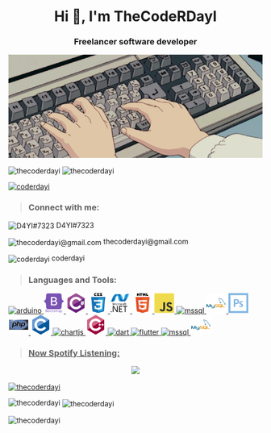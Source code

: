 <h1 align="center">Hi 👋, I'm TheCodeRDayI</h1>
<h3 align="center">Freelancer software developer</h3>

<p align="center"><img src="img/typing.gif" alt="typing"/></p>

<p align="left">
  <img src="https://komarev.com/ghpvc/?username=thecoderdayi&label=Profile%20views&color=0e75b6&style=flat" alt="thecoderdayi" />
  <img src="https://img.shields.io/github/followers/TheCodeRDayI?label=follow&style=social" alt="thecoderdayi" />
</p>

<p align="left">
  <a href="https://twitter.com/coderdayi" target="blank"><img src="https://img.shields.io/twitter/follow/coderdayi?logo=twitter&style=for-the-badge" alt="coderdayi" /></a> 
</p>



><h3 align="left">Connect with me:</h3>
<p align="left">
 <p align="left">
<img align="center" src="https://raw.githubusercontent.com/rahuldkjain/github-profile-readme-generator/master/src/images/icons/Social/discord.svg" alt="D4YI#7323" height="45" width="45" />    
D4YI#7323
 </p>
  <p align="left">
<img align="center" src="https://img.icons8.com/clouds/344/gmail-new.png" alt="thecoderdayi@gmail.com" height="45" width="45" />    
thecoderdayi@gmail.com
 </p>
  <p align="left">
<img align="center" src="https://raw.githubusercontent.com/rahuldkjain/github-profile-readme-generator/master/src/images/icons/Social/twitter.svg" alt="coderdayi" height="45" width="45" />    
coderdayi
 </p>
</p>


><h3 align="left">Languages and Tools:</h3>
<p align="left"> <a href="https://www.arduino.cc/" target="_blank" rel="noreferrer"> <img src="https://cdn.worldvectorlogo.com/logos/arduino-1.svg" alt="arduino" width="40" height="40"/> </a> <a href="https://getbootstrap.com" target="_blank" rel="noreferrer"> <img src="https://raw.githubusercontent.com/devicons/devicon/master/icons/bootstrap/bootstrap-plain-wordmark.svg" alt="bootstrap" width="40" height="40"/> </a><a href="https://www.w3schools.com/cs/" target="_blank" rel="noreferrer"> <img src="https://raw.githubusercontent.com/devicons/devicon/master/icons/csharp/csharp-original.svg" alt="csharp" width="40" height="40"/> </a> <a href="https://www.w3schools.com/css/" target="_blank" rel="noreferrer"> <img src="https://raw.githubusercontent.com/devicons/devicon/master/icons/css3/css3-original-wordmark.svg" alt="css3" width="40" height="40"/> </a> <a href="https://dotnet.microsoft.com/" target="_blank" rel="noreferrer"> <img src="https://raw.githubusercontent.com/devicons/devicon/master/icons/dot-net/dot-net-original-wordmark.svg" alt="dotnet" width="40" height="40"/> </a> <a href="https://www.w3.org/html/" target="_blank" rel="noreferrer"> <img src="https://raw.githubusercontent.com/devicons/devicon/master/icons/html5/html5-original-wordmark.svg" alt="html5" width="40" height="40"/> </a> <a href="https://developer.mozilla.org/en-US/docs/Web/JavaScript" target="_blank" rel="noreferrer"> <img src="https://raw.githubusercontent.com/devicons/devicon/master/icons/javascript/javascript-original.svg" alt="javascript" width="40" height="40"/> </a> <a href="https://www.microsoft.com/en-us/sql-server" target="_blank" rel="noreferrer"> <img src="https://www.svgrepo.com/show/303229/microsoft-sql-server-logo.svg" alt="mssql" width="40" height="40"/> </a> <a href="https://www.mysql.com/" target="_blank" rel="noreferrer"> <img src="https://raw.githubusercontent.com/devicons/devicon/master/icons/mysql/mysql-original-wordmark.svg" alt="mysql" width="40" height="40"/> </a> <a href="https://www.photoshop.com/en" target="_blank" rel="noreferrer"> <img src="https://raw.githubusercontent.com/devicons/devicon/master/icons/photoshop/photoshop-line.svg" alt="photoshop" width="40" height="40"/> </a> <a href="https://www.php.net" target="_blank" rel="noreferrer"> <img src="https://raw.githubusercontent.com/devicons/devicon/master/icons/php/php-original.svg" alt="php" width="40" height="40"/> </a> 
<a href="https://www.cprogramming.com/" target="_blank" rel="noreferrer"> <img src="https://raw.githubusercontent.com/devicons/devicon/master/icons/c/c-original.svg" alt="c" width="40" height="40"/> </a> <a href="https://www.chartjs.org" target="_blank" rel="noreferrer"> <img src="https://www.chartjs.org/media/logo-title.svg" alt="chartjs" width="40" height="40"/> </a> <a href="https://www.w3schools.com/cpp/" target="_blank" rel="noreferrer"> <img src="https://raw.githubusercontent.com/devicons/devicon/master/icons/cplusplus/cplusplus-original.svg" alt="cplusplus" width="40" height="40"/> </a> <a href="https://dart.dev" target="_blank" rel="noreferrer"> <img src="https://www.vectorlogo.zone/logos/dartlang/dartlang-icon.svg" alt="dart" width="40" height="40"/> </a> <a href="https://flutter.dev" target="_blank" rel="noreferrer"> <img src="https://www.vectorlogo.zone/logos/flutterio/flutterio-icon.svg" alt="flutter" width="40" height="40"/> </a> <a href="https://www.microsoft.com/en-us/sql-server" target="_blank" rel="noreferrer"> <img src="https://www.svgrepo.com/show/303229/microsoft-sql-server-logo.svg" alt="mssql" width="40" height="40"/> </a> <a href="https://www.mysql.com/" target="_blank" rel="noreferrer"> <img src="https://raw.githubusercontent.com/devicons/devicon/master/icons/mysql/mysql-original-wordmark.svg" alt="mysql" width="40" height="40"/>
</p>

><h3 align="left">Now Spotify Listening:</h3>
<p align="center">
<img src="https://spotify-github-profile.vercel.app/api/view.svg?uid=anms14ef83ah6lcaxw2j8xts7&redirect=true][https://spotify-github-profile.vercel.app/api/view.svg?uid=anms14ef83ah6lcaxw2j8xts7&cover_image=true&theme=default&bar_color=53b14f&bar_color_cover=true)"/>
</p>

<p align="left"> <a href="https://github.com/ryo-ma/github-profile-trophy"><img src="https://github-profile-trophy.vercel.app/?username=thecoderdayi" alt="thecoderdayi" /></a> </p>

<p><img align="left" src="https://github-readme-stats.vercel.app/api/top-langs?username=thecoderdayi&show_icons=true&locale=en&layout=compact" alt="thecoderdayi" /></p>

<p>&nbsp;<img align="center" src="https://github-readme-stats.vercel.app/api?username=thecoderdayi&show_icons=true&locale=en" alt="thecoderdayi" /></p>

<p><img align="center" src="https://github-readme-streak-stats.herokuapp.com/?user=thecoderdayi&" alt="thecoderdayi" /></p>
